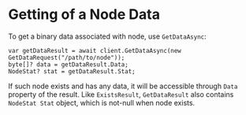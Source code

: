 # Getting of a Node Data

To get a binary data associated with node, use `GetDataAsync`:
```
var getDataResult = await client.GetDataAsync(new GetDataRequest("/path/to/node"));
byte[]? data = getDataResult.Data;
NodeStat? stat = getDataResult.Stat;
```

If such node exists and has any data, it will be accessible through `Data` property of the result. 
Like `ExistsResult`, `GetDataResult` also contains `NodeStat Stat` object, which is not-null when node exists.